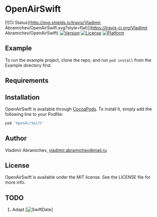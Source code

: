 # OpenAirSwift

[![CI Status](http://img.shields.io/travis/Vladimir Abramichev/OpenAirSwift.svg?style=flat)](https://travis-ci.org/Vladimir Abramichev/OpenAirSwift)
[![Version](https://img.shields.io/cocoapods/v/OpenAirSwift.svg?style=flat)](http://cocoapods.org/pods/OpenAirSwift)
[![License](https://img.shields.io/cocoapods/l/OpenAirSwift.svg?style=flat)](http://cocoapods.org/pods/OpenAirSwift)
[![Platform](https://img.shields.io/cocoapods/p/OpenAirSwift.svg?style=flat)](http://cocoapods.org/pods/OpenAirSwift)

## Example

To run the example project, clone the repo, and run `pod install` from the Example directory first.

## Requirements

## Installation

OpenAirSwift is available through [CocoaPods](http://cocoapods.org). To install
it, simply add the following line to your Podfile:

```ruby
pod 'OpenAirSwift'
```

## Author

Vladimir Abramichev, vladimir.abramichev@mail.ru

## License

OpenAirSwift is available under the MIT license. See the LICENSE file for more info.

## TODO

1. Adapt [![SwiftDate](https://github.com/malcommac/SwiftDate)]
